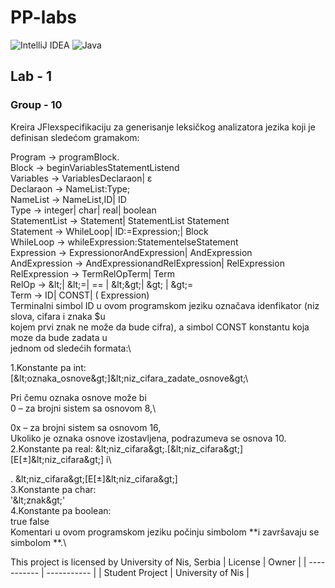 # PP-labs

![IntelliJ IDEA](https://img.shields.io/badge/IntelliJIDEA-000000.svg?style=for-the-badge&logo=intellij-idea&logoColor=white) ![Java](https://img.shields.io/badge/java-%23ED8B00.svg?style=for-the-badge&logo=java&logoColor=white)

## Lab - 1
### Group - 10

Kreira JFlexspecifikaciju za generisanje leksičkog analizatora jezika koji je definisan sledećom
gramakom:

Program → programBlock.\
Block → beginVariablesStatementListend\
Variables → VariablesDeclaraon| ε\
Declaraon → NameList:Type;\
NameList → NameList,ID| ID\
Type → integer| char| real| boolean\
StatementList → Statement| StatementList Statement\
Statement → WhileLoop| ID:=Expression;| Block\
WhileLoop → whileExpression:StatementelseStatement\
Expression → ExpressionorAndExpression| AndExpression\
AndExpression → AndExpressionandRelExpression| RelExpression\
RelExpression → TermRelOpTerm| Term\
RelOp → \&lt;| \&lt;=| == | \&lt;\&gt;| \&gt; | \&gt;=\
Term → ID| CONST| ( Expression)\
Terminalni simbol ID u ovom programskom jeziku označava idenfikator (niz slova, cifara i znaka $u\
kojem prvi znak ne može da bude cifra), a simbol CONST konstantu koja moze da bude zadata u\
jednom od sledećih formata:\

1.Konstante pa int:\
[\&lt;oznaka\_osnove\&gt;]\&lt;niz\_cifara\_zadate\_osnove\&gt;\

Pri čemu oznaka osnove može bi\
0 – za brojni sistem sa osnovom 8,\

0x – za brojni sistem sa osnovom 16,\
Ukoliko je oznaka osnove izostavljena, podrazumeva se osnova 10.\
2.Konstante pa real:
\&lt;niz\_cifara\&gt;.[\&lt;niz\_cifara\&gt;][E[±]\&lt;niz\_cifara\&gt;] i\

. \&lt;niz\_cifara\&gt;[E[±]\&lt;niz\_cifara\&gt;]\
3.Konstante pa char:\
 &#39;\&lt;znak\&gt;&#39;\
4.Konstante pa boolean:\
true false\
Komentari u ovom programskom jeziku počinju simbolom \*\*i završavaju se simbolom \*\*.\


This project is licensed by University of Nis, Serbia
| License      | Owner |
| ----------- | ----------- |
| Student Project | University of Nis |
